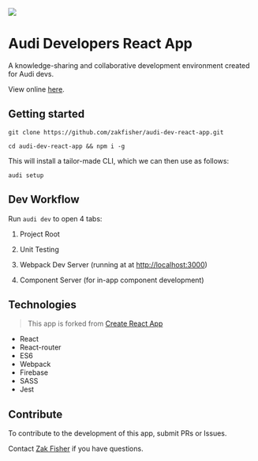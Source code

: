 ![](https://travis-ci.org/zakfisher/audi-dev-react-app.svg?branch=master)

# Audi Developers React App
A knowledge-sharing and collaborative development environment created for Audi devs.

View online [here](https://audi-fe-notes.firebaseapp.com).

## Getting started

`git clone https://github.com/zakfisher/audi-dev-react-app.git`

`cd audi-dev-react-app && npm i -g`

This will install a tailor-made CLI, which we can then use as follows:

`audi setup`

## Dev Workflow

Run `audi dev` to open 4 tabs:

1. Project Root

2. Unit Testing

3. Webpack Dev Server (running at at <http://localhost:3000>)

4. Component Server (for in-app component development)

## Technologies

> This app is forked from [Create React App](https://github.com/facebookincubator/create-react-app)

* React
* React-router
* ES6
* Webpack
* Firebase
* SASS
* Jest

## Contribute

To contribute to the development of this app, submit PRs or Issues.

Contact [Zak Fisher](mailto:zachary.fisher@akqa.com) if you have questions.
